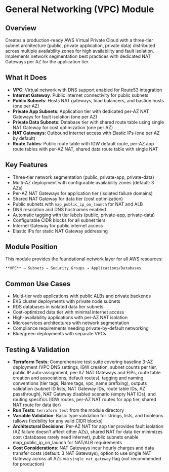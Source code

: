 # General Networking (VPC) Module

## Overview

Creates a production-ready AWS Virtual Private Cloud with a three-tier subnet architecture (public, private application, private data) distributed across multiple availability zones for high availability and fault isolation. Implements network segmentation best practices with dedicated NAT Gateways per AZ for the application tier.

## What It Does

- **VPC**: Virtual network with DNS support enabled for Route53 integration
- **Internet Gateway**: Public internet connectivity for public subnets
- **Public Subnets**: Hosts NAT gateways, load balancers, and bastion hosts (one per AZ)
- **Private App Subnets**: Application tier with dedicated per-AZ NAT Gateways for fault isolation (one per AZ)
- **Private Data Subnets**: Database tier with shared route table using single NAT Gateway for cost optimization (one per AZ)
- **NAT Gateways**: Outbound internet access with Elastic IPs (one per AZ by default)
- **Route Tables**: Public route table with IGW default route, per-AZ app route tables with per-AZ NAT, shared data route table with single NAT

## Key Features

- Three-tier network segmentation (public, private-app, private-data)
- Multi-AZ deployment with configurable availability zones (default: 3 AZs)
- Per-AZ NAT Gateways for application tier (isolated failure domains)
- Shared NAT Gateway for data tier (cost optimization)
- Public subnets with `map_public_ip_on_launch` for NAT and ALB
- DNS resolution and DNS hostnames enabled
- Automatic tagging with tier labels (public, private-app, private-data)
- Configurable CIDR blocks for all subnet tiers
- Internet Gateway for public internet access
- Elastic IPs for static NAT Gateway addressing

## Module Position

This module provides the foundational network layer for all AWS resources:
```
**VPC** → Subnets → Security Groups → Applications/Databases
```

## Common Use Cases

- Multi-tier web applications with public ALBs and private backends
- EKS cluster deployments with private node subnets
- RDS databases in isolated data tier subnets
- Cost-optimized data tier with minimal internet access
- High-availability applications with per-AZ NAT isolation
- Microservices architectures with network segmentation
- Compliance requirements needing private-by-default networking
- Blue/green deployments with separate VPCs

## Testing & Validation

- **Terraform Tests**: Comprehensive test suite covering baseline 3-AZ deployment (VPC DNS settings, IGW creation, subnet counts per tier, public IP auto-assignment, per-AZ NAT Gateways and EIPs, route table creation and associations, default routes), tagging and naming conventions (tier tags, Name tags, vpc_name prefixing), outputs validation (subnet ID lists, NAT Gateway IDs, route table IDs, AZ passthrough), NAT Gateway disabled scenario (empty NAT IDs), and routing specifics (IGW routes, per-AZ NAT routes for app tier, shared NAT route for data tier)
- **Run Tests**: `terraform test` from the module directory
- **Variable Validation**: Basic type validation for strings, lists, and booleans (allows flexibility for any valid CIDR blocks)
- **Architectural Decisions**: Per-AZ NAT for app tier provides fault isolation (AZ failure doesn't affect other AZs), shared NAT for data tier minimizes cost (databases rarely need internet), public subnets enable map_public_ip_on_launch for NAT/ALB requirements
- **Cost Considerations**: NAT Gateways incur hourly charges and data transfer costs (default: 3 NAT Gateways), option to use single NAT Gateway across all AZs via `single_nat_gateway` flag (not recommended for production)
